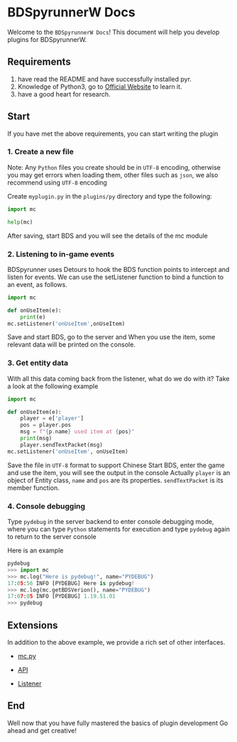 ﻿# BDSpyrunnerW Docs

Welcome to the `BDSpyrunnerW Docs`!
This document will help you develop plugins for BDSpyrunnerW.

## Requirements

1. have read the README and have successfully installed pyr.
2. Knowledge of Python3, go to [Official Website](https://www.python.org/about/gettingstarted/) to learn it.
3. have a good heart for research.

## Start

If you have met the above requirements, you can start writing the plugin

### 1. Create a new file

Note: Any `Python` files you create should be in `UTF-8` encoding, otherwise you may get errors when loading them, other files such as `json`, we also recommend using `UTF-8` encoding

Create `myplugin.py` in the `plugins/py` directory and type the following:

```py
import mc

help(mc)
```

After saving, start BDS and you will see the details of the mc module

### 2. Listening to in-game events

BDSpyrunner uses Detours to hook the BDS function points to intercept and listen for events.
We can use the setListener function to bind a function to an event, as follows.

```py
import mc

def onUseItem(e):
	print(e)
mc.setListener('onUseItem',onUseItem)
```

Save and start BDS, go to the server and
When you use the item, some relevant data will be printed on the console.

### 3. Get entity data

With all this data coming back from the listener, what do we do with it?
Take a look at the following example

```py
import mc

def onUseItem(e):
	player = e['player']
	pos = player.pos
	msg = f"{p.name} used item at {pos}"
	print(msg)
	player.sendTextPacket(msg)
mc.setListener('onUseItem', onUseItem)
```

Save the file in ``UTF-8`` format to support Chinese
Start BDS, enter the game and use the item, you will see the output in the console
Actually `player` is an object of Entity class, `name` and `pos` are its properties.
`sendTextPacket` is its member function.

### 4. Console debugging

Type `pydebug` in the server backend to enter console debugging mode, where you can type `Python` statements for execution and type `pydebug` again to return to the server console

Here is an example

```python
pydebug
>>> import mc
>>> mc.log("Here is pydebug!", name="PYDEBUG") 
17:05:56 INFO [PYDEBUG] Here is pydebug!
>>> mc.log(mc.getBDSVerion(), name="PYDEBUG")  
17:07:05 INFO [PYDEBUG] 1.19.51.01
>>> pydebug

```

## Extensions

In addition to the above example, we provide a rich set of other interfaces.

* [mc.py](mc.py.md "file module")

* [API](API.md)
* [Listener](Listener.md)

## End

Well now that you have fully mastered the basics of plugin development
Go ahead and get creative!
